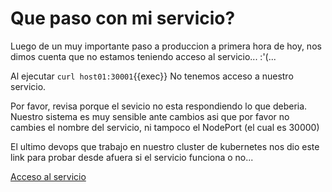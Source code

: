 
# Que paso con mi servicio?

Luego de un muy importante paso a produccion a primera hora de hoy, nos dimos cuenta que no estamos teniendo acceso al servicio... :'(...

Al ejecutar `curl host01:30001`{{exec}} No tenemos acceso a nuestro servicio.

Por favor, revisa porque el sevicio no esta respondiendo lo que deberia. Nuestro sistema es muy sensible ante cambios asi que por favor no cambies el nombre del servicio, ni tampoco el NodePort (el cual es 30000)

El ultimo devops que trabajo en nuestro cluster de kubernetes nos dio este link para probar desde afuera si el servicio funciona o no... 

[Acceso al servicio]({{TRAFFIC_HOST1_30000}})


